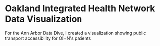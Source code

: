 <h1>Oakland Integrated Health Network Data Visualization</h1>
<p>For the Ann Arbor Data Dive, I created a visualization showing public transport accessibility for OIHN's patients</p>
